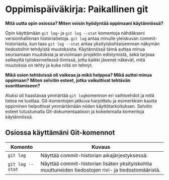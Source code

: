 # Oppimispäiväkirja: Paikallinen git

__Mitä uutta opin osiossa? Miten voisin hyödyntää oppimaani käytännössä?__

Opin käyttämään `git log`- ja `git log --stat` komentoja nähdäkseni versionhallinnan historiatietoja. `git log` antaa minulle yleiskuvan commit-historiasta, kun taas `git log --stat` antaa yksityiskohtaisemman näkymän tiedostoihin tehdyistä muutoksista. Käytännössä tämä auttaa minua seuraamaan muutoksia ja arvioimaan projektin edistymistä, sekä tarjoaa selkeyttä työskennellessä tiimissä, jotta kaikki jäsenet näkevät, mitä muutoksia on tehty ja kuka niitä on tehnyt.

__Mikä osion tehtävissä oli vaikeaa ja mikä helppoa? Mikä auttoi minua oppimaan? Miten selvitin esteet, jotka vaikuttivat tehtävän suorittamiseen?__

Aluksi oli haastavaa ymmärtää `git log`komennon eri vaihtoehdot ja mitä tietoa ne tuottaa. Git-komentojen jatkuva harjoittelu ja esimerkkien kautta oppiminen helpottivat ymmärtämään niiden käyttötarkoituksen. Selvitin esteet tutustumalla Git-dokumentaatioon ja kokeilemalla komentoja käytännössä.

## Osiossa käyttämäni Git-komennot

| Komento | Kuvaus |
| --------| ------ |
| `git log` | Näyttää commit-historian aikajärjestyksessä. |
| `git log --stat` | Näyttää commit-historian lisäten yksityiskohtia muuttuneiden tiedostojen rivi- ja tiedostomääristä. |
